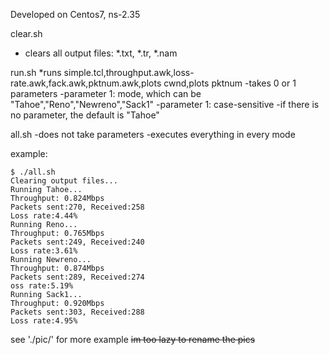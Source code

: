 Developed on Centos7, ns-2.35

clear.sh
- clears all output files: \*.txt, \*.tr, \*.nam

run.sh
*runs simple.tcl,throughput.awk,loss-rate.awk,fack.awk,pktnum.awk,plots cwnd,plots pktnum
-takes 0 or 1 parameters
-parameter 1: mode, which can be "Tahoe","Reno","Newreno","Sack1"
-parameter 1: case-sensitive
-if there is no parameter, the default is "Tahoe"

all.sh
-does not take parameters
-executes everything in every mode

example:
```
$ ./all.sh
Clearing output files...
Running Tahoe...
Throughput: 0.824Mbps
Packets sent:270, Received:258
Loss rate:4.44%
Running Reno...
Throughput: 0.765Mbps
Packets sent:249, Received:240
Loss rate:3.61%
Running Newreno...
Throughput: 0.874Mbps
Packets sent:289, Received:274
oss rate:5.19%
Running Sack1...
Throughput: 0.920Mbps
Packets sent:303, Received:288
Loss rate:4.95%
```

see './pic/' for more example
~~im too lazy to rename the pics~~
